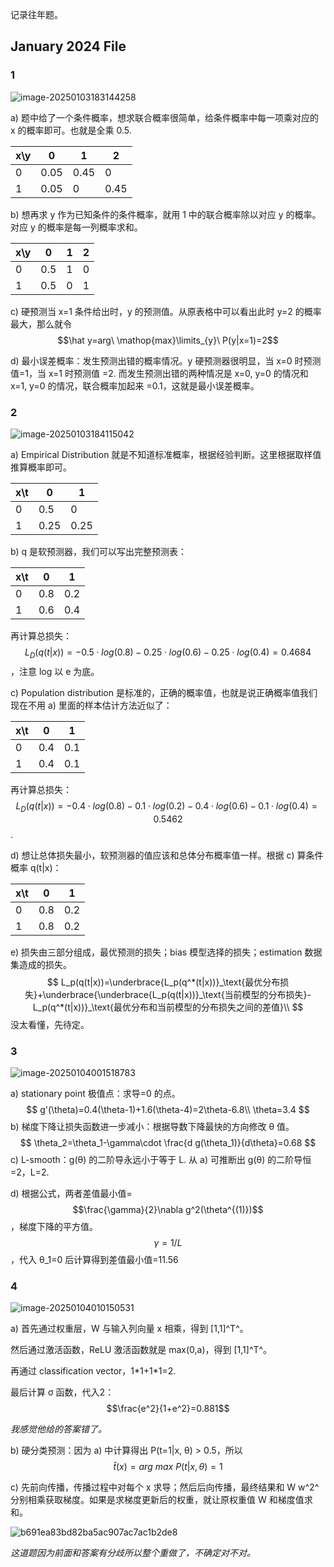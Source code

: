 记录往年题。

## January 2024 File

### 1

![image-20250103183144258](https://raw.githubusercontent.com/Jingqing3948/FigureBed/main/mdImages/202501031831362.png)

a) 题中给了一个条件概率，想求联合概率很简单，给条件概率中每一项乘对应的 x 的概率即可。也就是全乘 0.5.

| x\\y | 0    | 1    | 2    |
| ---- | ---- | ---- | ---- |
| 0    | 0.05 | 0.45 | 0    |
| 1    | 0.05 | 0    | 0.45 |

b) 想再求 y 作为已知条件的条件概率，就用 1 中的联合概率除以对应 y 的概率。对应 y 的概率是每一列概率求和。

| x\\y | 0    | 1    | 2    |
| ---- | ---- | ---- | ---- |
| 0    | 0.5  | 1    | 0    |
| 1    | 0.5  | 0    | 1    |

c) 硬预测当 x=1 条件给出时，y 的预测值。从原表格中可以看出此时 y=2 的概率最大，那么就令 $$\hat y=arg\ \mathop{max}\limits_{y}\ P(y|x=1)=2$$

d) 最小误差概率：发生预测出错的概率情况。y 硬预测器很明显，当 x=0 时预测值=1，当 x=1 时预测值 =2. 而发生预测出错的两种情况是 x=0, y=0 的情况和  x=1, y=0 的情况，联合概率加起来 =0.1，这就是最小误差概率。

### 2

![image-20250103184115042](https://raw.githubusercontent.com/Jingqing3948/FigureBed/main/mdImages/202501031841108.png)

a) Empirical Distribution 就是不知道标准概率，根据经验判断。这里根据取样值推算概率即可。

| x\\t | 0    | 1    |
| ---- | ---- | ---- |
| 0    | 0.5  | 0    |
| 1    | 0.25 | 0.25 |

b) q 是软预测器，我们可以写出完整预测表：

| x\\t | 0    | 1    |
| ---- | ---- | ---- |
| 0    | 0.8  | 0.2  |
| 1    | 0.6  | 0.4  |

再计算总损失：$$L_D(q(t|x))=-0.5\cdot log(0.8)-0.25\cdot log(0.6)-0.25\cdot log(0.4)=0.4684$$ ，注意 log 以 e 为底。

c) Population distribution 是标准的，正确的概率值，也就是说正确概率值我们现在不用 a) 里面的样本估计方法近似了：

| x\\t | 0    | 1    |
| ---- | ---- | ---- |
| 0    | 0.4  | 0.1  |
| 1    | 0.4  | 0.1  |

再计算总损失：$$L_D(q(t|x))=-0.4\cdot log(0.8)-0.1\cdot log(0.2)-0.4\cdot log(0.6)-0.1\cdot log(0.4)=0.5462$$ .

d) 想让总体损失最小，软预测器的值应该和总体分布概率值一样。根据 c) 算条件概率 q(t|x)：

| x\t  | 0    | 1    |
| ---- | ---- | ---- |
| 0    | 0.8  | 0.2  |
| 1    | 0.8  | 0.2  |

e) 损失由三部分组成，最优预测的损失；bias 模型选择的损失；estimation 数据集造成的损失。
$$
L_p(q(t|x))=\underbrace{L_p(q^*(t|x))}_\text{最优分布损失}+\underbrace{\underbrace{L_p(q(t|x))}_\text{当前模型的分布损失}-L_p(q^*(t|x))}_\text{最优分布和当前模型的分布损失之间的差值}\\
$$
没太看懂，先待定。

### 3

![image-20250104001518783](https://raw.githubusercontent.com/Jingqing3948/FigureBed/main/mdImages/202501040015888.png)

a) stationary point 极值点：求导=0 的点。
$$
g'(\theta)=0.4(\theta-1)+1.6(\theta-4)=2\theta-6.8\\
\theta=3.4
$$
b) 梯度下降让损失函数进一步减小：根据导数下降最快的方向修改 θ 值。
$$
\theta_2=\theta_1-\gamma\cdot \frac{d g(\theta_1)}{d\theta}=0.68
$$
c) L-smooth：g(θ) 的二阶导永远小于等于 L. 从 a) 可推断出 g(θ) 的二阶导恒=2，L=2.

d) 根据公式，两者差值最小值= $$\frac{\gamma}{2}\nabla g^2(\theta^{(1)})$$ ，梯度下降的平方值。$$\gamma=1/L$$ ，代入 θ_1=0 后计算得到差值最小值=11.56

### 4

![image-20250104010150531](https://raw.githubusercontent.com/Jingqing3948/FigureBed/main/mdImages/202501040101609.png)

a) 首先通过权重层，W 与输入列向量 x 相乘，得到 [1,1]^T^。

然后通过激活函数，ReLU 激活函数就是 max(0,a)，得到 [1,1]^T^。

再通过 classification vector，1\*1+1\*1=2.

最后计算 σ 函数，代入2：$$\frac{e^2}{1+e^2}=0.881$$

*我感觉他给的答案错了。*

b) 硬分类预测：因为 a) 中计算得出 P(t=1|x, θ) > 0.5，所以 $$\hat t(x)=arg\ max\ P(t|x, \theta)=1$$

c) 先前向传播，传播过程中对每个 x 求导；然后后向传播，最终结果和 W w^2^ 分别相乘获取梯度。如果是求梯度更新后的权重，就让原权重值 W 和梯度值求和。

![b691ea83bd82ba5ac907ac7ac1b2de8](https://raw.githubusercontent.com/Jingqing3948/FigureBed/main/mdImages/202501040342442.jpg)

*这道题因为前面和答案有分歧所以整个重做了，不确定对不对。*